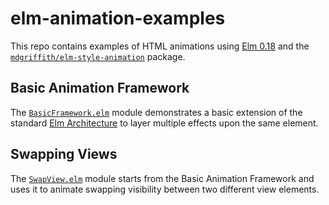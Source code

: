 # elm-animation-examples
This repo contains examples of HTML animations using [Elm 0.18](http://elm-lang.org/) and the [`mdgriffith/elm-style-animation`](http://package.elm-lang.org/packages/mdgriffith/elm-style-animation/3.5.1) package.

## Basic Animation Framework

The [`BasicFramework.elm`](https://github.com/stormont/elm-animation-examples/blob/master/src/BasicFramework.elm) module demonstrates a basic extension of the standard [Elm Architecture](https://guide.elm-lang.org/architecture/) to layer multiple effects upon the same element.

## Swapping Views

The [`SwapView.elm`](https://github.com/stormont/elm-animation-examples/blob/master/src/SwapView.elm) module starts from the Basic Animation Framework and uses it to animate swapping visibility between two different view elements.
